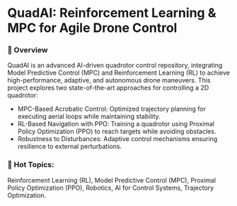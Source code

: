 <h1>QuadAI: Reinforcement Learning & MPC for Agile Drone Control</h1>

<h3>🚀 Overview</h3>

QuadAI is an advanced AI-driven quadrotor control repository, integrating Model Predictive Control (MPC) and Reinforcement Learning (RL) to achieve high-performance, adaptive, and autonomous drone maneuvers. This project explores two state-of-the-art approaches for controlling a 2D quadrotor:

<ul><li>MPC-Based Acrobatic Control: Optimized trajectory planning for executing aerial loops while maintaining stability.

<li>RL-Based Navigation with PPO: Training a quadrotor using Proximal Policy Optimization (PPO) to reach targets while avoiding obstacles.

<li>Robustness to Disturbances: Adaptive control mechanisms ensuring resilience to external perturbations.</ul>

<h3>📌 Hot Topics:</h3> Reinforcement Learning (RL), Model Predictive Control (MPC), Proximal Policy Optimization (PPO), Robotics, AI for Control Systems, Trajectory Optimization.
